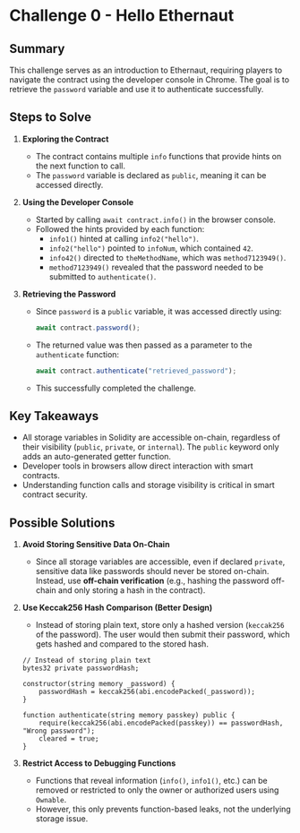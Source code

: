 

# Challenge 0 - Hello Ethernaut  

## Summary  

This challenge serves as an introduction to Ethernaut, requiring players to navigate the contract using the developer console in Chrome. The goal is to retrieve the `password` variable and use it to authenticate successfully.  

## Steps to Solve  

1. **Exploring the Contract**  
   - The contract contains multiple `info` functions that provide hints on the next function to call.  
   - The `password` variable is declared as `public`, meaning it can be accessed directly.  

2. **Using the Developer Console**  
   - Started by calling `await contract.info()` in the browser console.  
   - Followed the hints provided by each function:  
     - `info1()` hinted at calling `info2("hello")`.  
     - `info2("hello")` pointed to `infoNum`, which contained `42`.  
     - `info42()` directed to `theMethodName`, which was `method7123949()`.  
     - `method7123949()` revealed that the password needed to be submitted to `authenticate()`.  

3. **Retrieving the Password**  
   - Since `password` is a `public` variable, it was accessed directly using:  
     ```js
     await contract.password();
     ```  
   - The returned value was then passed as a parameter to the `authenticate` function:  
     ```js
     await contract.authenticate("retrieved_password");
     ```  
   - This successfully completed the challenge.  


## Key Takeaways  

- All storage variables in Solidity are accessible on-chain, regardless of their visibility (`public`, `private`, or `internal`). The `public` keyword only adds an auto-generated getter function.  
- Developer tools in browsers allow direct interaction with smart contracts.  
- Understanding function calls and storage visibility is critical in smart contract security.  

## Possible Solutions  

1. **Avoid Storing Sensitive Data On-Chain**  
   - Since all storage variables are accessible, even if declared `private`, sensitive data like passwords should never be stored on-chain. Instead, use **off-chain verification** (e.g., hashing the password off-chain and only storing a hash in the contract).  

2. **Use Keccak256 Hash Comparison (Better Design)**  
   - Instead of storing plain text, store only a hashed version (`keccak256` of the password). The user would then submit their password, which gets hashed and compared to the stored hash.  

   ```solidity
   // Instead of storing plain text
   bytes32 private passwordHash;

   constructor(string memory _password) {
       passwordHash = keccak256(abi.encodePacked(_password));
   }

   function authenticate(string memory passkey) public {
       require(keccak256(abi.encodePacked(passkey)) == passwordHash, "Wrong password");
       cleared = true;
   }
   ```

3. **Restrict Access to Debugging Functions**  
   - Functions that reveal information (`info()`, `info1()`, etc.) can be removed or restricted to only the owner or authorized users using `Ownable`.  
   - However, this only prevents function-based leaks, not the underlying storage issue.  

